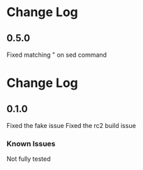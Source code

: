 
# Change Log

## 0.5.0

Fixed matching \" on sed command


# Change Log


## 0.1.0

Fixed the fake issue
Fixed the rc2 build issue

### Known Issues

Not fully tested



